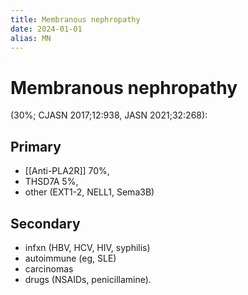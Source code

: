 ```yaml
---
title: Membranous nephropathy
date: 2024-01-01
alias: MN
---
```


# Membranous nephropathy

(30%; CJASN 2017;12:938, JASN 2021;32:268):

## Primary

- [[Anti-PLA2R]] 70%, 
- THSD7A 5%, 
- other (EXT1-2, NELL1, Sema3B)

## Secondary

- infxn (HBV, HCV, HIV, syphilis)
- autoimmune (eg, SLE)
- carcinomas
- drugs (NSAIDs, penicillamine).

